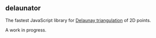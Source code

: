 ## delaunator

The fastest JavaScript library for
[Delaunay triangulation](https://en.wikipedia.org/wiki/Delaunay_triangulation) of 2D points.

A work in progress.
